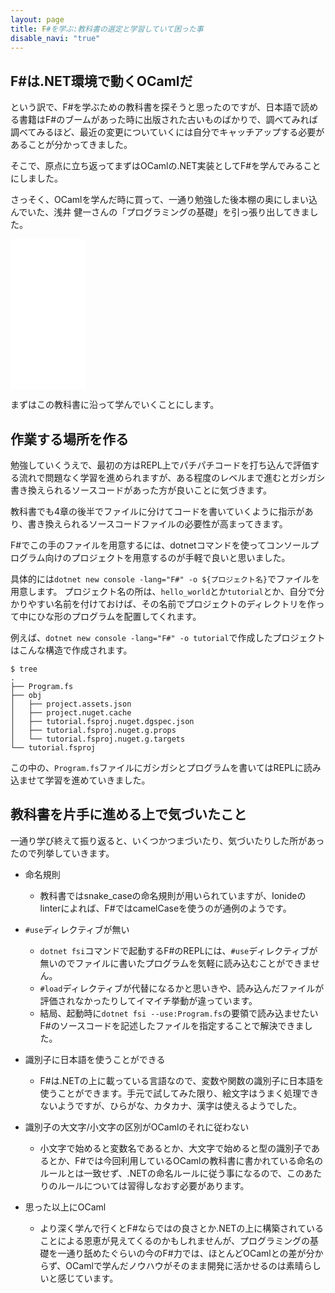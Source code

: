 ```yaml
---
layout: page
title: F#を学ぶ:教科書の選定と学習していて困った事
disable_navi: "true"
---
```


## F#は.NET環境で動くOCamlだ

という訳で、F#を学ぶための教科書を探そうと思ったのですが、日本語で読める書籍はF#のブームがあった時に出版された古いものばかりで、調べてみれば調べてみるほど、最近の変更についていくには自分でキャッチアップする必要があることが分かってきました。

そこで、原点に立ち返ってまずはOCamlの.NET実装としてF#を学んでみることにしました。

さっそく、OCamlを学んだ時に買って、一通り勉強した後本棚の奥にしまい込んでいた、浅井 健一さんの「プログラミングの基礎」を引っ張り出してきました。

<iframe style="width:120px;height:240px;" marginwidth="0" marginheight="0" scrolling="no" frameborder="0" src="//rcm-fe.amazon-adsystem.com/e/cm?lt1=_blank&bc1=000000&IS2=1&bg1=FFFFFF&fc1=000000&lc1=0000FF&t=10nin-22&language=ja_JP&o=9&p=8&l=as4&m=amazon&f=ifr&ref=as_ss_li_til&asins=4781911609&linkId=e8834437f66113d3965b531c662c9bf4"></iframe>

まずはこの教科書に沿って学んでいくことにします。

## 作業する場所を作る

勉強していくうえで、最初の方はREPL上でパチパチコードを打ち込んで評価する流れで問題なく学習を進められますが、ある程度のレベルまで進むとガシガシ書き換えられるソースコードがあった方が良いことに気づきます。

教科書でも4章の後半でファイルに分けてコードを書いていくように指示があり、書き換えられるソースコードファイルの必要性が高まってきます。

F#でこの手のファイルを用意するには、dotnetコマンドを使ってコンソールプログラム向けのプロジェクトを用意するのが手軽で良いと思いました。

具体的には`dotnet new console -lang="F#" -o ${プロジェクト名}`でファイルを用意します。
プロジェクト名の所は、`hello_world`とか`tutorial`とか、自分で分かりやすい名前を付けておけば、その名前でプロジェクトのディレクトリを作って中にひな形のプログラムを配置してくれます。

例えば、`dotnet new console -lang="F#" -o tutorial`で作成したプロジェクトはこんな構造で作成されます。

```
$ tree
.
├── Program.fs
├── obj
│   ├── project.assets.json
│   ├── project.nuget.cache
│   ├── tutorial.fsproj.nuget.dgspec.json
│   ├── tutorial.fsproj.nuget.g.props
│   └── tutorial.fsproj.nuget.g.targets
└── tutorial.fsproj
```
この中の、`Program.fs`ファイルにガシガシとプログラムを書いてはREPLに読み込ませて学習を進めていきました。

## 教科書を片手に進める上で気づいたこと

一通り学び終えて振り返ると、いくつかつまづいたり、気づいたりした所があったので列挙していきます。

- 命名規則
  - 教科書ではsnake_caseの命名規則が用いられていますが、Ionideのlinterによれば、F#ではcamelCaseを使うのが通例のようです。

- `#use`ディレクティブが無い
  - `dotnet fsi`コマンドで起動するF#のREPLには、`#use`ディレクティブが無いのでファイルに書いたプログラムを気軽に読み込むことができません。
  - `#load`ディレクティブが代替になるかと思いきや、読み込んだファイルが評価されなかったりしてイマイチ挙動が違っています。
  - 結局、起動時に`dotnet fsi --use:Program.fs`の要領で読み込ませたいF#のソースコードを記述したファイルを指定することで解決できました。

- 識別子に日本語を使うことができる
  - F#は.NETの上に載っている言語なので、変数や関数の識別子に日本語を使うことができます。手元で試してみた限り、絵文字はうまく処理できないようですが、ひらがな、カタカナ、漢字は使えるようでした。

- 識別子の大文字/小文字の区別がOCamlのそれに従わない
  - 小文字で始めると変数名であるとか、大文字で始めると型の識別子であるとか、F#では今回利用しているOCamlの教科書に書かれている命名のルールとは一致せず、.NETの命名ルールに従う事になるので、このあたりのルールについては習得しなおす必要があります。

- 思った以上にOCaml
  - より深く学んで行くとF#ならではの良さとか.NETの上に構築されていることによる恩恵が見えてくるのかもしれませんが、プログラミングの基礎を一通り舐めたぐらいの今のF#力では、ほとんどOCamlとの差が分からず、OCamlで学んだノウハウがそのまま開発に活かせるのは素晴らしいと感じています。
